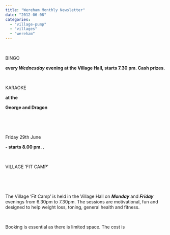 ```yaml
---
title: "Wereham Monthly Newsletter"
date: "2012-06-08"
categories: 
  - "village-pump"
  - "villages"
  - "wereham"
---
```


 

BINGO

****every **_Wednesday_** evening at the **Village Hall**, starts 7.30 pm. Cash prizes.****

 

KARAOKE

****at the****

**George and Dragon**

 

 

Friday 29th June

**\- starts 8.00 pm. .**

 

VILLAGE ‘FIT CAMP’

 

 

The Village ‘Fit Camp’ is held in the Village Hall on **_Monday_** and **_Friday_** evenings from 6.30pm to 7.30pm. The sessions are motivational, fun and designed to help weight loss, toning, general health and fitness.

 

Booking is essential as there is limited space. The cost is
